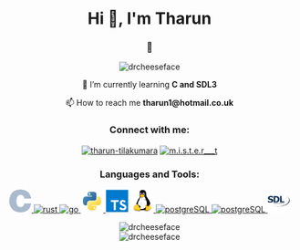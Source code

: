 <h1 align="center">Hi 👋, I'm Tharun</h1>
<h3 align="center">🦆</h3>

<p align="center"> <img src="https://komarev.com/ghpvc/?username=drcheeseface&label=Profile%20views&color=0e75b6&style=flat-square" alt="drcheeseface" /> </p>

<p align="center">🌱 I’m currently learning <b>C and SDL3</b></p>

<p align="center">📫 How to reach me <b>tharun1@hotmail.co.uk</b></p>

<h3 align="center">Connect with me:</h3>
<p align="center">
<a href="https://www.linkedin.com/in/tharun-tilakumara-087103178/" target="blank"><img align="center" src="https://raw.githubusercontent.com/rahuldkjain/github-profile-readme-generator/master/src/images/icons/Social/linked-in-alt.svg" alt="tharun-tilakumara" height="30" width="40" /></a>
<a href="https://instagram.com/m.i.s.t.e.r___t" target="blank"><img align="center" src="https://raw.githubusercontent.com/rahuldkjain/github-profile-readme-generator/master/src/images/icons/Social/instagram.svg" alt="m.i.s.t.e.r___t" height="30" width="40" /></a>
</p>

<h3 align="center">Languages and Tools:</h3>
<p align="center"> 
<a href="https://www.cprogramming.com/" target="_blank" rel="noreferrer"> <img src="https://raw.githubusercontent.com/devicons/devicon/master/icons/c/c-original.svg" alt="c" width="40" height="40"/> </a> 
<a href="https://www.rust-lang.org" target="_blank" rel="noreferrer"> <img src="https://www.rust-lang.org/logos/rust-logo-512x512.png" alt="rust" width="40" height="40"/> </a> 
<a href="https://go.dev" target="_blank" rel="noreferrer"> <img src="https://go.dev/blog/go-brand/Go-Logo/SVG/Go-Logo_Aqua.svg" alt="go" width="60" height="60"/> </a>
<a href="https://www.python.org" target="_blank" rel="noreferrer"> <img src="https://raw.githubusercontent.com/devicons/devicon/master/icons/python/python-original.svg" alt="python" width="40" height="40"/> </a> 
<a> <img src="https://raw.githubusercontent.com/devicons/devicon/54cfe13ac10eaa1ef817a343ab0a9437eb3c2e08/icons/typescript/typescript-original.svg" alt="javascript" width="40" height="40"/> </a> 
<a href="https://www.linux.org/" target="_blank" rel="noreferrer"> <img src="https://raw.githubusercontent.com/devicons/devicon/master/icons/linux/linux-original.svg" alt="linux" width="40" height="40"/> </a> 
<a href="https://www.postgresql.org/" target="_blank" rel="noreferrer"> <img src="https://upload.wikimedia.org/wikipedia/commons/thumb/2/29/Postgresql_elephant.svg/1985px-Postgresql_elephant.svg.png" alt="postgreSQL" width="40" height="40"/> </a>
<a href="https://react.dev/" target="_blank" rel="noreferrer"> <img src="https://github.com/user-attachments/assets/baecfe75-2ace-4527-a83a-fb78b0e3e276" alt="postgreSQL" width="40" height="40"/> </a>
<a href="https://wiki.libsdl.org/SDL3/FrontPage" target="_blank" rel="noreferrer"> <img src="https://raw.githubusercontent.com/devicons/devicon/54cfe13ac10eaa1ef817a343ab0a9437eb3c2e08/icons/sdl/sdl-original.svg" alt="svelte" width="40" height="40"/> </a>
</p>

<div align="center">
  <img width="450" src="https://github-readme-stats.vercel.app/api?username=drcheeseface&show_icons=true&hide_title=true" alt="drcheeseface"/>
  <br>
  <img width="450" src="https://github-readme-stats.vercel.app/api/top-langs?username=drcheeseface&show_icons=true&locale=en&layout=compact&hide_title=true" alt="drcheeseface"/>
</div>




